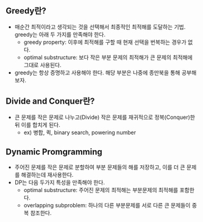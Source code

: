 ## Greedy란?
- 매순간 최적이라고 생각되는 것을 선택해서 최종적인 최적해를 도달하는 기법. greedy는 아래 두 가지를 만족해야 한다.
  - greedy property: 이후에 최적해를 구할 때 현재 선택을 번복하는 경우가 없다.
  - optimal substructure: 보다 작은 부분 문제의 최적해가 큰 문제의 최적해에 그대로 사용된다.
- greedy는 항상 증명하고 사용해야 한다. 해당 부분은 나중에 종만북을 통해 공부해보자.

## Divide and Conquer란?
- 큰 문제를 작은 문제로 나누고(Divide) 작은 문제를 재귀적으로 정복(Conquer)한 뒤 이를 합치게 된다.
  - ex) 병합, 퀵, binary search, powering number

## Dynamic Promgramming

- 주어진 문제를 작은 문제로 분할하여 부분 문제들의 해를 저장하고, 이를 더 큰 문제를 해결하는데 재사용한다.
- DP는 다음 두가지 특성을 만족해야 한다.
  - optimal substructure: 주어진 문제의 최적해는 부분문제의 최적해를 포함한다.
  - overlapping subproblem: 하나의 다른 부분문제를 서로 다른 큰 문제들이 중복 참조한다.
